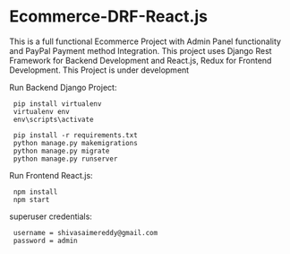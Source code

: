# Ecommerce-DRF-React.js
This is a full functional Ecommerce Project with Admin Panel functionality and PayPal Payment method Integration. This project uses Django Rest Framework for Backend Development and React.js, Redux for Frontend Development. 
This Project is under development

Run Backend Django Project:

     pip install virtualenv
     virtualenv env
     env\scripts\activate
    
     pip install -r requirements.txt
     python manage.py makemigrations
     python manage.py migrate
     python manage.py runserver
    
Run Frontend React.js:

     npm install
     npm start
    
superuser credentials:

     username = shivasaimereddy@gmail.com
     password = admin
